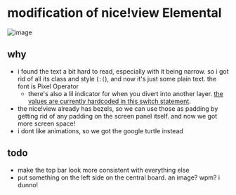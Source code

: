 # **modification of** nice!view Elemental

![image](https://github.com/user-attachments/assets/faa4130b-564e-4f3d-8f19-0bfeca774c4c)

## why

- i found the text a bit hard to read, especially with it being narrow. so i got rid of all its class and style (`:(`), and now it's just some plain text. the font is Pixel Operator
    - there's also a lil indicator for when you divert into another layer. [the values are currently hardcoded in this switch statement](https://github.com/hf02/nice-view-elemental/blob/7e8f00b06e12f21e6d918a55c167d5fb03c05247/boards/shields/nice_view_elemental/src/central/render.c#L101).
- the nice!view already has bezels, so we can use those as padding by getting rid of any padding on the screen panel itself. and now we got more screen space!
- i dont like animations, so we got the google turtle instead

## todo
- make the top bar look more consistent with everything else
- put something on the left side on the central board. an image? wpm? i dunno!
